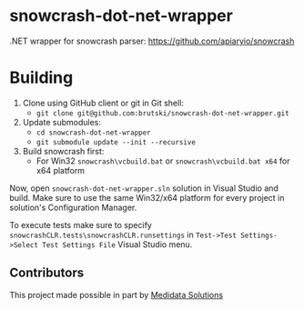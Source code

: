 snowcrash-dot-net-wrapper
=========================

.NET wrapper for snowcrash parser: https://github.com/apiaryio/snowcrash

# Building

1. Clone using GitHub client or git in Git shell:
	* `git clone git@github.com:brutski/snowcrash-dot-net-wrapper.git`
2. Update submodules:
	* `cd snowcrash-dot-net-wrapper` 
	* `git submodule update --init --recursive`
3. Build snowcrash first:
	* For Win32 `snowcrash\vcbuild.bat` or `snowcrash\vcbuild.bat x64` for x64 platform

Now, open `snowcrash-dot-net-wrapper.sln` solution in Visual Studio and build. Make sure to use the same Win32/x64 platform for every project in solution's Configuration Manager.

To execute tests make sure to specify `snowcrashCLR.tests\snowcrashCLR.runsettings` 
in `Test->Test Settings->Select Test Settings File` Visual Studio menu.

## Contributors

This project made possible in part by [Medidata Solutions](http://twitter.com/medidata)



